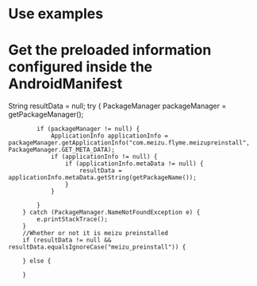 # Use examples

# Get the preloaded information configured inside the AndroidManifest


String resultData = null;
        try {
            PackageManager packageManager = getPackageManager();

            if (packageManager != null) {
                ApplicationInfo applicationInfo = packageManager.getApplicationInfo("com.meizu.flyme.meizupreinstall", PackageManager.GET_META_DATA);
                if (applicationInfo != null) {
                    if (applicationInfo.metaData != null) {
                        resultData = applicationInfo.metaData.getString(getPackageName());
                    }
                }

            }
        } catch (PackageManager.NameNotFoundException e) {
            e.printStackTrace();
        }
        //Whether or not it is meizu preinstalled
        if (resultData != null && resultData.equalsIgnoreCase("meizu_preinstall")) {

        } else {

        }
